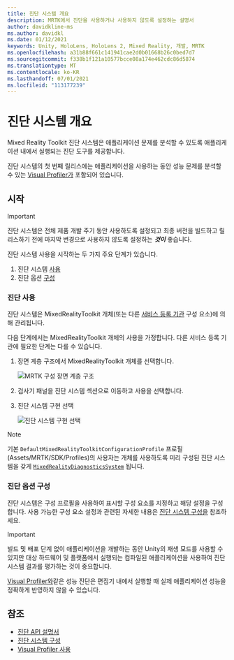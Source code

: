```yaml
---
title: 진단 시스템 개요
description: MRTK에서 진단을 사용하거나 사용하지 않도록 설정하는 설명서
author: davidkline-ms
ms.author: davidkl
ms.date: 01/12/2021
keywords: Unity, HoloLens, HoloLens 2, Mixed Reality, 개발, MRTK
ms.openlocfilehash: a31b88f661c141941cae2d0b01668b26c0bed7d7
ms.sourcegitcommit: f338b1f121a10577bcce08a174e462cdc86d5874
ms.translationtype: MT
ms.contentlocale: ko-KR
ms.lasthandoff: 07/01/2021
ms.locfileid: "113177239"
---
```

# <a name="diagnostics-system-overview"></a>진단 시스템 개요

Mixed Reality Toolkit 진단 시스템은 애플리케이션 문제를 분석할 수 있도록 애플리케이션 내에서 실행되는 진단 도구를 제공합니다.

진단 시스템의 첫 번째 릴리스에는 애플리케이션을 사용하는 동안 성능 문제를 분석할 수 있는 [Visual Profiler가](using-visual-profiler.md) 포함되어 있습니다.

## <a name="getting-started"></a>시작

> [!IMPORTANT]
> 진단 시스템은 전체 제품 개발 주기 동안 사용하도록 설정되고 최종 버전을 빌드하고 릴리스하기 전에 마지막 변경으로 사용하지 않도록 설정하는 **_것이_** 좋습니다.

진단 시스템 사용을 시작하는 두 가지 주요 단계가 있습니다.

1. 진단 시스템 [사용](#enable-diagnostics)
2. 진단 옵션 [구성](#configure-diagnostic-options)

### <a name="enable-diagnostics"></a>진단 사용

진단 시스템은 MixedRealityToolkit 개체(또는 다른 [서비스 등록 기관](xref:Microsoft.MixedReality.Toolkit.IMixedRealityServiceRegistrar) 구성 요소)에 의해 관리됩니다.

다음 단계에서는 MixedRealityToolkit 개체의 사용을 가정합니다. 다른 서비스 등록 기관에 필요한 단계는 다를 수 있습니다.

1. 장면 계층 구조에서 MixedRealityToolkit 개체를 선택합니다.

    ![MRTK 구성 장면 계층 구조](../images/MRTK_ConfiguredHierarchy.png)

1. 검사기 패널을 진단 시스템 섹션으로 이동하고 사용을 선택합니다.
1. 진단 시스템 구현 선택

    ![진단 시스템 구현 선택](../images/diagnostics/DiagnosticsSelectSystemType.png)

> [!NOTE]
> 기본 `DefaultMixedRealityToolkitConfigurationProfile` 프로필(Assets/MRTK/SDK/Profiles)의 사용자는 개체를 사용하도록 미리 구성된 진단 시스템을 갖게 [`MixedRealityDiagnosticsSystem`](xref:Microsoft.MixedReality.Toolkit.Diagnostics.MixedRealityDiagnosticsSystem) 됩니다.

### <a name="configure-diagnostic-options"></a>진단 옵션 구성

진단 시스템은 구성 프로필을 사용하여 표시할 구성 요소를 지정하고 해당 설정을 구성합니다. 사용 가능한 구성 요소 설정과 관련된 자세한 내용은 [진단 시스템 구성을](configuring-diagnostics.md) 참조하세요.

> [!IMPORTANT]
> 빌드 및 배포 단계 없이 애플리케이션을 개발하는 동안 Unity의 재생 모드를 사용할 수 있지만 대상 하드웨어 및 플랫폼에서 실행되는 컴파일된 애플리케이션을 사용하여 진단 시스템 결과를 평가하는 것이 중요합니다.
>
> [Visual Profiler와](using-visual-profiler.md)같은 성능 진단은 편집기 내에서 실행할 때 실제 애플리케이션 성능을 정확하게 반영하지 않을 수 있습니다.

## <a name="see-also"></a>참조

- [진단 API 설명서](xref:Microsoft.MixedReality.Toolkit.Diagnostics)
- [진단 시스템 구성](configuring-diagnostics.md)
- [Visual Profiler 사용](using-visual-profiler.md)
